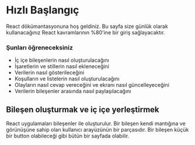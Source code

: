 <h1>Hızlı Başlangıç</h1>
React dökümantasyonuna hoş geldiniz. Bu sayfa size günlük olarak kullanacağınız React kavramlarının %80'ine bir giriş sağlayacaktır.

<h3>Şunları öğreneceksiniz</h3>
<ul>
<li>İç içe bileşenlerin nasıl oluşturulacağını</li>
<li>İşaretlerin ve stillerin nasıl ekleneceğini</li>
<li>Verilerin nasıl gösterileceğini</li>
<li>Koşulların ve listelerin nasıl oluşturulacağını</li>
<li>Olayların nasıl cevap vereceğini ve ekranı nasıl güncelleyeceğini</li>
<li>Verilerin bileşenler arasında nasıl paylaşılacağını</li>
</ul>

<h2>Bileşen oluşturmak  ve iç içe yerleştirmek</h2>

React uygulamaları bileşenler ile oluşturulur. Bir bileşen kendi mantığına ve görünüşüne sahip olan kullanıcı arayüzünün bir parçasıdır. Bir bileşen küçük bir button olabileceği gibi bütün bir sayfada olabilir.
